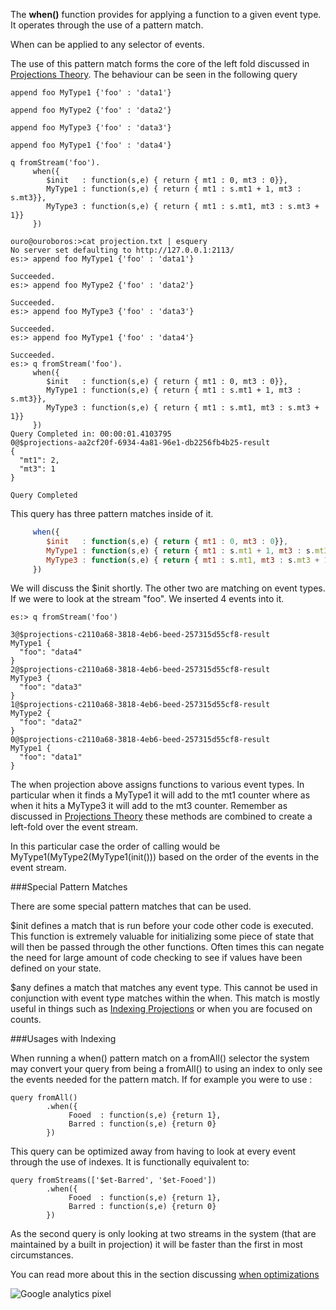 The **when()** function provides for applying a function to a given event type. It operates through the use of a pattern match. 

When can be applied to any selector of events.

The use of this pattern match forms the core of the left fold discussed in [Projections Theory](Projections-Theory). The behaviour can be seen in the following query

```
append foo MyType1 {'foo' : 'data1'}

append foo MyType2 {'foo' : 'data2'}

append foo MyType3 {'foo' : 'data3'}

append foo MyType1 {'foo' : 'data4'}

q fromStream('foo').
     when({
        $init   : function(s,e) { return { mt1 : 0, mt3 : 0}},
        MyType1 : function(s,e) { return { mt1 : s.mt1 + 1, mt3 : s.mt3}},
        MyType3 : function(s,e) { return { mt1 : s.mt1, mt3 : s.mt3 + 1}}
     })

```

```
ouro@ouroboros:>cat projection.txt | esquery
No server set defaulting to http://127.0.0.1:2113/
es:> append foo MyType1 {'foo' : 'data1'}

Succeeded.
es:> append foo MyType2 {'foo' : 'data2'}

Succeeded.
es:> append foo MyType3 {'foo' : 'data3'}

Succeeded.
es:> append foo MyType1 {'foo' : 'data4'}

Succeeded.
es:> q fromStream('foo').
     when({
        $init   : function(s,e) { return { mt1 : 0, mt3 : 0}},
        MyType1 : function(s,e) { return { mt1 : s.mt1 + 1, mt3 : s.mt3}},
        MyType3 : function(s,e) { return { mt1 : s.mt1, mt3 : s.mt3 + 1}}
     })
Query Completed in: 00:00:01.4103795
0@$projections-aa2cf20f-6934-4a81-96e1-db2256fb4b25-result
{
  "mt1": 2,
  "mt3": 1
}

Query Completed
```

This query has three pattern matches inside of it. 

```js
     when({
        $init   : function(s,e) { return { mt1 : 0, mt3 : 0}},
        MyType1 : function(s,e) { return { mt1 : s.mt1 + 1, mt3 : s.mt3}},
        MyType3 : function(s,e) { return { mt1 : s.mt1, mt3 : s.mt3 + 1}}
     })
```

We will discuss the $init shortly. The other two are matching on event types. If we were to look at the stream "foo". We inserted 4 events into it.

```
es:> q fromStream('foo')

3@$projections-c2110a68-3818-4eb6-beed-257315d55cf8-result
MyType1 {
  "foo": "data4"
}
2@$projections-c2110a68-3818-4eb6-beed-257315d55cf8-result
MyType3 {
  "foo": "data3"
}
1@$projections-c2110a68-3818-4eb6-beed-257315d55cf8-result
MyType2 {
  "foo": "data2"
}
0@$projections-c2110a68-3818-4eb6-beed-257315d55cf8-result
MyType1 {
  "foo": "data1"
}
```

The when projection above assigns functions to various event types. In particular when it finds a MyType1 it will add to the mt1 counter where as when it hits a MyType3 it will add to the mt3 counter. Remember as discussed in [Projections Theory](Projections-Theory) these methods are combined to create a left-fold over the event stream.

In this particular case the order of calling would be MyType1(MyType2(MyType1(init())) based on the order of the events in the event stream.

###Special Pattern Matches

There are some special pattern matches that can be used.

$init defines a match that is run before your code other code is executed. This function is extremely valuable for initializing some piece of state that will then be passed through the other functions. Often times this can negate the need for large amount of code checking to see if values have been defined on your state.

$any defines a match that matches any event type. This cannot be used in conjunction with event type matches within the when. This match is mostly useful in things such as [Indexing Projections](Projections-Indexed-Projections) or when you are focused on counts.

###Usages with Indexing

When running a when() pattern match on a fromAll() selector the system may convert your query from being a fromAll() to using an index to only see the events needed for the pattern match. If for example you were to use :

```
query fromAll()
	    .when({
             Fooed  : function(s,e) {return 1},
             Barred : function(s,e) {return 0} 
        })
```

This query can be optimized away from having to look at every event through the use of indexes. It is functionally equivalent to:

```
query fromStreams(['$et-Barred', '$et-Fooed'])
	    .when({
             Fooed  : function(s,e) {return 1},
             Barred : function(s,e) {return 0} 
        })
```

As the second query is only looking at two streams in the system (that are maintained by a built in projection) it will be faster than the first in most circumstances.

You can read more about this in the section discussing [when optimizations](Projections-when-Optimizations)

![Google analytics pixel](https://gaproxy-1.apphb.com/UA-40176181-1/Wiki/Projections-when)